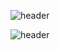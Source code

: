 ![header](https://capsule-render.vercel.app/api?type=Slice&color=231f3e&height=200&section=header&text=JJong&fontColor=eeeeee&fontSize=30&fontAlign=80&fontAlignY=40)



![header](https://capsule-render.vercel.app/api?type=Slice&color=231f3e&height=200&section=footer&text=GGit&fontColor=eeeeee&fontSize=30&fontAlign=20&fontAlignY=60)
